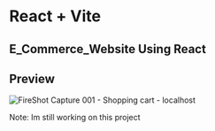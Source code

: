 # React + Vite

## E_Commerce_Website Using React

## Preview
![FireShot Capture 001 - Shopping cart - localhost](https://github.com/ViNu-23/flipkart-e-commerse-site-react/assets/59360964/07af46eb-b4e9-4e60-8fb4-6556550d9ca5)

Note: Im still working on this project